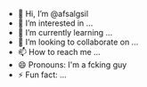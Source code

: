 - 👋 Hi, I’m @afsalgsil
- 👀 I’m interested in ...
- 🌱 I’m currently learning ...
- 💞️ I’m looking to collaborate on ...
- 📫 How to reach me ...
- 😄 Pronouns: I'm a fcking guy
- ⚡ Fun fact: ...

<!---
afsalgsil/afsalgsil is a ✨ special ✨ repository because its `README.md` (this file) appears on your GitHub profile.
You can click the Preview link to take a look at your changes.
--->
